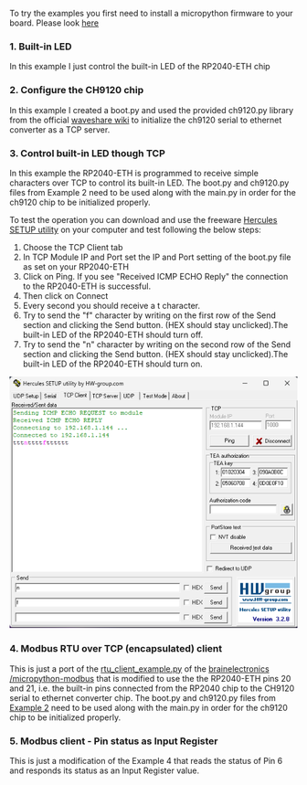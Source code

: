 To try the examples you first need to install a micropython firmware to your board.
Please look <a href="https://github.com/nichokap/RP2040-ETH/tree/main/MicroPython%20Firmware">here</a>

### 1. Built-in LED

In this example I just control the built-in LED of the RP2040-ETH chip

### 2. Configure the CH9120 chip

In this example I created a boot.py and used the provided ch9120.py library from the official <a href="https://www.waveshare.com/wiki/RP2040-ETH">waveshare wiki</a> to initialize the ch9120 serial to ethernet converter as a TCP server.

### 3. Control built-in LED though TCP
In this example the RP2040-ETH is programmed to receive simple characters over TCP to control its built-in LED.
The boot.py and ch9120.py files from Example 2 need to be used along with the main.py in order for the ch9120 chip to be initialized properly.

To test the operation you can download and use the freeware [Hercules SETUP utility](https://www.hw-group.com/software/hercules-setup-utility) on your computer and test following the below steps:

1. Choose the TCP Client tab
2. In TCP Module IP and Port set the IP and Port setting of the boot.py file as set on your RP2040-ETH
3. Click on Ping. If you see "Received ICMP ECHO Reply" the connection to the RP2040-ETH is successful.
4. Then click on Connect
5. Every second you should receive a t character.
6. Try to send the "f" character by writing on the first row of the Send section and clicking the Send button. (HEX should stay unclicked).The built-in LED of the RP2040-ETH should turn off.
8. Try to send the "n" character by writing on the second row of the Send section and clicking the Send button. (HEX should stay unclicked).The built-in LED of the RP2040-ETH should turn on.

![HerculesSetupTool](https://github.com/nichokap/RP2040-ETH/blob/main/Examples/3.%20Control%20built-in%20LED%20with%20TCP%20commands/HerculesTcpClientTool.PNG?raw=true)

### 4. Modbus RTU over TCP (encapsulated) client
This is just a port of the [rtu_client_example.py](https://github.com/brainelectronics/micropython-modbus/blob/develop/examples/rtu_client_example.py) of the [brainelectronics
/micropython-modbus](https://github.com/brainelectronics/micropython-modbus) that is modified to use the the RP2040-ETH pins 20 and 21, i.e. the built-in pins connected from the RP2040 chip to the CH9120 serial to ethernet converter chip. 
The boot.py and ch9120.py files from [Example 2](/2.%20ch9120%20config) need to be used along with the main.py in order for the ch9120 chip to be initialized properly.

### 5. Modbus client - Pin status as Input Register
This is just a modification of the Example 4 that reads the status of Pin 6 and responds its status as an Input Register value.
